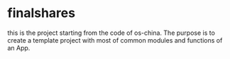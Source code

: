 # finalshares
this is the project starting from the code of os-china. The purpose is to create a template project with most of common modules and functions of 
an App.
